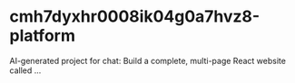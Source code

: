 # cmh7dyxhr0008ik04g0a7hvz8-platform
AI-generated project for chat: Build a complete, multi-page React website called ...
